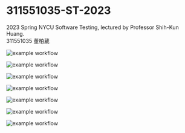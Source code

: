 # 311551035-ST-2023
2023 Spring NYCU Software Testing, lectured by Professor Shih-Kun Huang.  
311551035 董柏葳  

![example workflow](https://github.com/potadooweii/311551035-ST-2023/actions/workflows/Lab0-CI.yml/badge.svg)

![example workflow](https://github.com/potadooweii/311551035-ST-2023/actions/workflows/Lab01-CI.yml/badge.svg)   

![example workflow](https://github.com/potadooweii/311551035-ST-2023/actions/workflows/Lab02-CI.yml/badge.svg)   

![example workflow](https://github.com/potadooweii/311551035-ST-2023/actions/workflows/Lab03-CI.yml/badge.svg)   

![example workflow](https://github.com/potadooweii/311551035-ST-2023/actions/workflows/Lab04-CI.yml/badge.svg)   

![example workflow](https://github.com/potadooweii/311551035-ST-2023/actions/workflows/Lab05-CI.yml/badge.svg)   

![example workflow](https://github.com/potadooweii/311551035-ST-2023/actions/workflows/Midterm-CI.yml/badge.svg)   